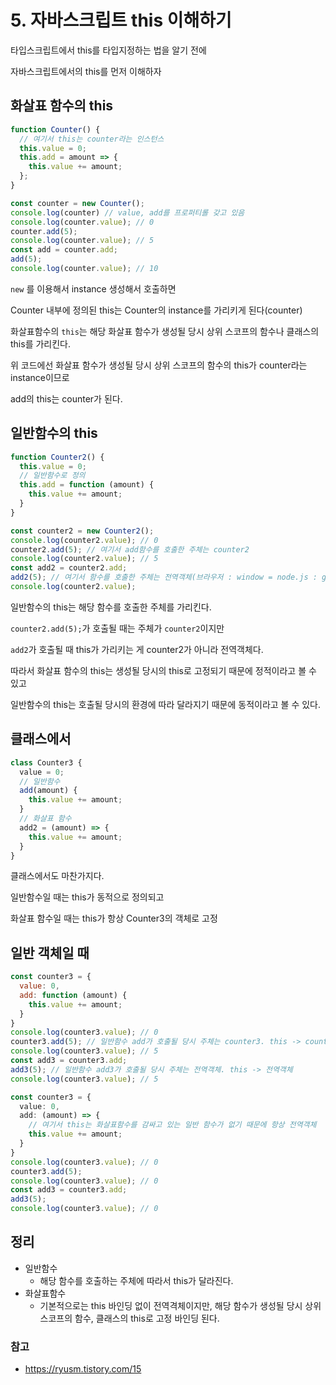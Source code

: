 # 5. 자바스크립트 this 이해하기

타입스크립트에서 this를 타입지정하는 법을 알기 전에 

자바스크립트에서의 this를 먼저 이해하자

## 화살표 함수의 this

```js
function Counter() {
  // 여기서 this는 counter라는 인스턴스
  this.value = 0;
  this.add = amount => {
    this.value += amount;
  };
}

const counter = new Counter();
console.log(counter) // value, add를 프로퍼티롤 갖고 있음
console.log(counter.value); // 0
counter.add(5);
console.log(counter.value); // 5
const add = counter.add;
add(5);
console.log(counter.value); // 10
```

`new` 를 이용해서 instance 생성해서 호출하면

Counter 내부에 정의된 this는 Counter의 instance를 가리키게 된다(counter)

화살표함수의 `this`는 해당 화살표 함수가 생성될 당시 상위 스코프의 함수나 클래스의 this를 가리킨다. 

위 코드에선 화살표 함수가 생성될 당시 상위 스코프의 함수의 this가 counter라는 instance이므로

add의 this는 counter가 된다.

## 일반함수의 this

```js
function Counter2() {
  this.value = 0;
  // 일반함수로 정의
  this.add = function (amount) {
    this.value += amount;
  }
}

const counter2 = new Counter2();
console.log(counter2.value); // 0
counter2.add(5); // 여기서 add함수를 호출한 주체는 counter2
console.log(counter2.value); // 5
const add2 = counter2.add;
add2(5); // 여기서 함수를 호출한 주체는 전역객체(브라우저 : window = node.js : global)
console.log(counter2.value);
```

일반함수의 this는 해당 함수를 호출한 주체를 가리킨다.

`counter2.add(5);`가 호출될 때는 주체가 `counter2`이지만

`add2`가 호출될 때 this가 가리키는 게 counter2가 아니라 전역객체다.

따라서 화살표 함수의 this는 생성될 당시의 this로 고정되기 때문에 정적이라고 볼 수 있고 

일반함수의 this는 호출될 당시의 환경에 따라 달라지기 때문에 동적이라고 볼 수 있다.

## 클래스에서

```js
class Counter3 {
  value = 0;
  // 일반함수
  add(amount) {
    this.value += amount;
  }
  // 화살표 함수
  add2 = (amount) => {
    this.value += amount;
  }
}
```

클래스에서도 마찬가지다.

일반함수일 때는 this가 동적으로 정의되고

화살표 함수일 때는 this가 항상 Counter3의 객체로 고정

## 일반 객체일 때

```js
const counter3 = {
  value: 0,
  add: function (amount) {
    this.value += amount;
  }
}
console.log(counter3.value); // 0
counter3.add(5); // 일반함수 add가 호출될 당시 주체는 counter3. this -> count3
console.log(counter3.value); // 5
const add3 = counter3.add;
add3(5); // 일반함수 add3가 호출될 당시 주체는 전역객체. this -> 전역객체
console.log(counter3.value); // 5
```

```ts
const counter3 = {
  value: 0,
  add: (amount) => {
    // 여기서 this는 화살표함수를 감싸고 있는 일반 함수가 없기 때문에 항상 전역객체
    this.value += amount;
  }
}
console.log(counter3.value); // 0
counter3.add(5);
console.log(counter3.value); // 0
const add3 = counter3.add;
add3(5);
console.log(counter3.value); // 0
```

## 정리

- 일반함수
  - 해당 함수를 호출하는 주체에 따라서 this가 달라진다.
- 화살표함수
  - 기본적으로는 this 바인딩 없이 전역격체이지만, 해당 함수가 생성될 당시 상위 스코프의 함수, 클래스의 this로 고정 바인딩 된다.

### 참고

- https://ryusm.tistory.com/15